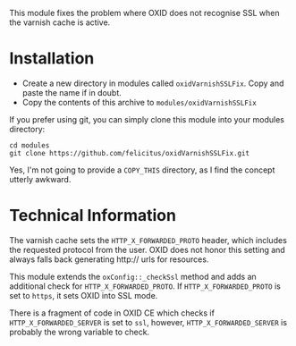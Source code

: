 This module fixes the problem where OXID does not recognise SSL when the varnish cache is active.

# Installation

- Create a new directory in modules called `oxidVarnishSSLFix`. Copy and paste the name if in doubt.
- Copy the contents of this archive to `modules/oxidVarnishSSLFix`

If you prefer using git, you can simply clone this module into your modules directory:

```
cd modules
git clone https://github.com/felicitus/oxidVarnishSSLFix.git
```

Yes, I'm not going to provide a `COPY_THIS` directory, as I find the concept utterly awkward.

# Technical Information

The varnish cache sets the `HTTP_X_FORWARDED_PROTO` header, which includes the requested protocol from the user.
OXID does not honor this setting and always falls back generating http:// urls for resources.

This module extends the `oxConfig::_checkSsl` method and adds an additional check for `HTTP_X_FORWARDED_PROTO`. If
`HTTP_X_FORWARDED_PROTO` is set to `https`, it sets OXID into SSL mode.

There is a fragment of code in OXID CE which checks if `HTTP_X_FORWARDED_SERVER` is set to `ssl`, however,
`HTTP_X_FORWARDED_SERVER` is probably the wrong variable to check.
